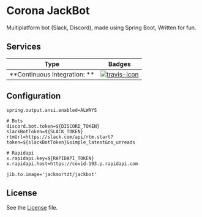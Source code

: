 # Corona JackBot

Multiplatform bot (Slack, Discord), made using Spring Boot, Written for fun.

## Services
| Type                          | Badges                    |
|-------------------------------|---------------------------|
| **Continuous Integration: **  | [![travis-icon]][travis]  |


## Configuration

```properties
spring.output.ansi.enabled=ALWAYS

# Bots
discord.bot.token=${DISCORD_TOKEN}
slackBotToken=${SLACK_TOKEN}
rtmUrl=https://slack.com/api/rtm.start?token=${slackBotToken}&simple_latest&no_unreads

# Rapidapi
x.rapidapi.key=${RAPIDAPI_TOKEN}
x.rapidapi.host=https://covid-193.p.rapidapi.com

jib.to.image='jackmortdt/jackbot'
```

## License
See the [License][license] file.

[travis-icon]: https://travis-ci.org/JackMortDT/Corona_Jack_Bot.svg?branch=master
[travis]: https://travis-ci.org/JackMortDT/Corona_Jack_Bot
[license]: https://github.com/JackMortDT/Corona_Jack_Bot/blob/master/LICENSE